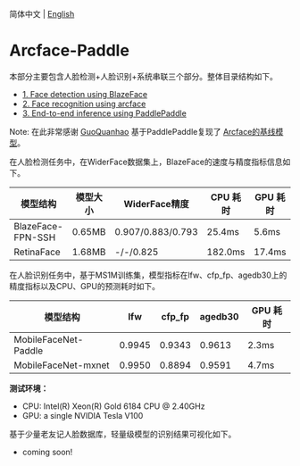 简体中文 | [English](README_en.md)

# Arcface-Paddle

本部分主要包含人脸检测+人脸识别+系统串联三个部分。整体目录结构如下。


* [1. Face detection using BlazeFace](./det/README_ch.md)
* [2. Face recognition using arcface](./rec/README_ch.md)
* [3. End-to-end inference using PaddlePaddle](./system/README_ch.md)


Note: 在此非常感谢 [GuoQuanhao](https://github.com/GuoQuanhao) 基于PaddlePaddle复现了 [Arcface的基线模型](https://github.com/GuoQuanhao/arcface-Paddle)。


在人脸检测任务中，在WiderFace数据集上，BlazeFace的速度与精度指标信息如下。

| 模型结构                  | 模型大小 | WiderFace精度   | CPU 耗时 | GPU 耗时 |
| ------------------------- | ----- | ----- | -------- | -------- |
| BlazeFace-FPN-SSH      | 0.65MB | 0.907/0.883/0.793 | 25.4ms  |  5.6ms |
| RetinaFace      | 1.68MB | -/-/0.825 | 182.0ms  | 17.4ms |

在人脸识别任务中，基于MS1M训练集，模型指标在lfw、cfp_fp、agedb30上的精度指标以及CPU、GPU的预测耗时如下。

| 模型结构                  | lfw   | cfp_fp | agedb30  | GPU 耗时 |
| ------------------------- | ----- | ------ | ------- | -------- |
| MobileFaceNet-Paddle      | 0.9945 | 0.9343  | 0.9613  | 2.3ms   |
| MobileFaceNet-mxnet | 0.9950 | 0.8894  | 0.9591  | 4.7ms   |


**测试环境：**
* CPU: Intel(R) Xeon(R) Gold 6184 CPU @ 2.40GHz
* GPU: a single NVIDIA Tesla V100

基于少量老友记人脸数据库，轻量级模型的识别结果可视化如下。

* coming soon!
